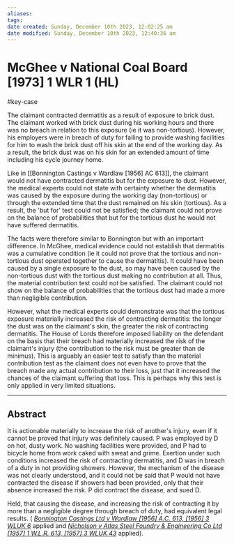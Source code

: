 ```yaml
---
aliases: 
tags: 
date created: Sunday, December 10th 2023, 12:02:25 am
date modified: Sunday, December 10th 2023, 12:40:36 am
---
```


# McGhee v National Coal Board [1973] 1 WLR 1 (HL)

#key-case

The claimant contracted dermatitis as a result of exposure to brick dust. The claimant worked with brick dust during his working hours and there was no breach in relation to this exposure (ie it was non-tortious). However, his employers were in breach of duty for failing to provide washing facilities for him to wash the brick dust off his skin at the end of the working day. As a result, the brick dust was on his skin for an extended amount of time including his cycle journey home.

Like in [[Bonnington Castings v Wardlaw [1956] AC 613]], the claimant would not have contracted dermatitis but for the exposure to dust. However, the medical experts could not state with certainty whether the dermatitis was caused by the exposure during the working day (non-tortious) or through the extended time that the dust remained on his skin (tortious). As a result, the 'but for' test could not be satisfied; the claimant could not prove on the balance of probabilities that but for the tortious dust he would not have suffered dermatitis.

The facts were therefore similar to Bonnington but with an important difference. In McGhee, medical evidence could not establish that dermatitis was a cumulative condition (ie it could not prove that the tortious and non-tortious dust operated together to cause the dermatitis). It could have been caused by a single exposure to the dust, so may have been caused by the non-tortious dust with the tortious dust making no contribution at all. Thus, the material contribution test could not be satisfied. The claimant could not show on the balance of probabilities that the tortious dust had made a more than negligible contribution.

However, what the medical experts could demonstrate was that the tortious exposure materially increased the risk of contracting dermatitis: the longer the dust was on the claimant's skin, the greater the risk of contracting dermatitis. The House of Lords therefore imposed liability on the defendant on the basis that their breach had materially increased the risk of the claimant's injury (the contribution to the risk must be greater than de minimus). This is arguably an easier test to satisfy than the material contribution test as the claimant does not even have to prove that the breach made any actual contribution to their loss, just that it increased the chances of the claimant suffering that loss. This is perhaps why this test is only applied in very limited situations.

---

## Abstract

It is actionable materially to increase the risk of another's injury, even if it cannot be proved that injury was definitely caused. P was employed by D on hot, dusty work. No washing facilities were provided, and P had to bicycle home from work caked with sweat and grime. Exertion under such conditions increased the risk of contracting dermatitis, and D was in breach of a duty in not providing showers. However, the mechanism of the disease was not clearly understood, and it could not be said that P would not have contracted the disease if showers had been provided, only that their absence increased the risk. P did contract the disease, and sued D.

Held, that causing the disease, and increasing the risk of contracting it by more than a negligible degree through breach of duty, had equivalent legal results. ( _[Bonnington Castings Ltd v Wardlaw [1956] A.C. 613, [1956] 3 WLUK 6](https://uk.westlaw.com/Document/I768F6F21E42711DA8FC2A0F0355337E9/View/FullText.html?originationContext=document&transitionType=DocumentItem&ppcid=132e6dfeb1a14a33bfb2558b6f8006d9&contextData=(sc.Search)&comp=wluk)_ applied and _[Nicholson v Atlas Steel Foundry & Engineering Co Ltd [1957] 1 W.L.R. 613, [1957] 3 WLUK 43](https://uk.westlaw.com/Document/I0D050AF0E42811DA8FC2A0F0355337E9/View/FullText.html?originationContext=document&transitionType=DocumentItem&ppcid=132e6dfeb1a14a33bfb2558b6f8006d9&contextData=(sc.Search))_ applied).
